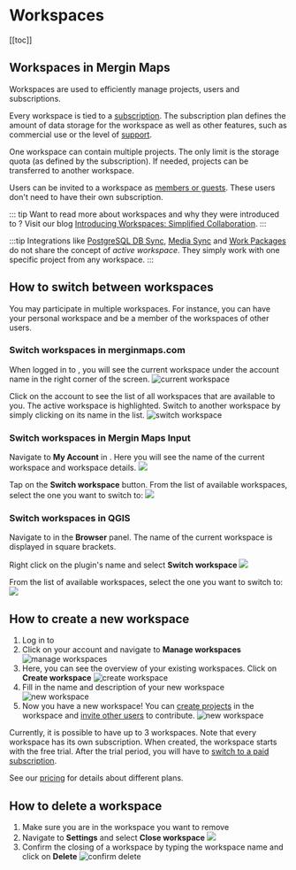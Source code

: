 ﻿# Workspaces
[[toc]]

## Workspaces in Mergin Maps
Workspaces are used to efficiently manage projects, users and subscriptions. 

Every workspace is tied to a [subscription](https://merginmaps.com/pricing). The subscription plan defines the amount of data storage for the workspace as well as other features, such as commercial use or the level of [support](../../misc/troubleshoot/#support).

One workspace can contain multiple projects. The only limit is the storage quota (as defined by the subscription). If needed, projects can be transferred to another workspace.

Users can be invited to a workspace as [members or guests](../permissions/). These users don't need to have their own subscription. 

::: tip
Want to read more about workspaces and why they were introduced to <MainPlatformName />? Visit our blog [Introducing Workspaces: Simplified Collaboration](https://merginmaps.com/blog/introducing-workspaces-simplified-collaboration).
:::

:::tip
Integrations like [PostgreSQL DB Sync](../../dev/dbsync/), [Media Sync](../../dev/media-sync/) and [Work Packages](../../dev/work-packages/) do not share the concept of *active workspace*. They simply work with one specific project from any workspace.
:::

## How to switch between workspaces
You may participate in multiple workspaces. For instance, you can have your personal workspace and be a member of the workspaces of other users.

### Switch workspaces in merginmaps.com

When logged in to <AppDomainNameLink />, you will see the current workspace under the account name in the right corner of the screen.
![current workspace](./web-workspace.png)

Click on the account to see the list of all workspaces that are available to you. The active workspace is highlighted. Switch to another workspace by simply clicking on its name in the list.
![switch workspace](./web-switch-workspace.png)

### Switch workspaces in Mergin Maps Input
Navigate to **My Account** in <MobileAppName />. Here you will see the name of the current workspace and workspace details.
![](./input-switch-workspace.png)

Tap on the **Switch workspace** button. From the list of available workspaces, select the one you want to switch to:
![](./input-select-workspace.png)

### Switch workspaces in QGIS
Navigate to <MainPlatformName /> in the **Browser** panel. The name of the current workspace is displayed in square brackets.

Right click on the plugin's name and select **Switch workspace**
![](./plugin-switch-workspace.png)

From the list of available workspaces, select the one you want to switch to:
![](./plugin-select-workspace.png)

## How to create a new workspace
1. Log in to <AppDomainNameLink />
2. Click on your account and navigate to **Manage workspaces**
   ![manage workspaces](./web-manage-workspaces.png)
3. Here, you can see the overview of your existing workspaces. Click on **Create workspace**
   ![create workspace](./web-create-workspace.png)
4. Fill in the name and description of your new workspace
   ![new workspace](./web-new-workspace.png)
5. Now you have a new workspace! You can [create projects](../create-project/) in the workspace and [invite other users](../project-advanced/#add-users-to-a-workspace) to contribute.
   ![new workspace](./web-new-workspace-created.png)

Currently, it is possible to have up to 3 workspaces. Note that every workspace has its own subscription. When created, the workspace starts with the free trial. After the trial period, you will have to [switch to a paid subscription](../../manage/subscriptions/#changing-a-subscription-from-web). 

See our [pricing](https://merginmaps.com/pricing) for details about different plans.


## How to delete a workspace
1. Make sure you are in the workspace you want to remove
2. Navigate to **Settings** and select **Close workspace**
   ![](./web-delete-workspace.png)
3. Confirm the closing of a workspace by typing the workspace name and click on **Delete**
   ![confirm delete](./web-delete-workspace-confirm.png)

